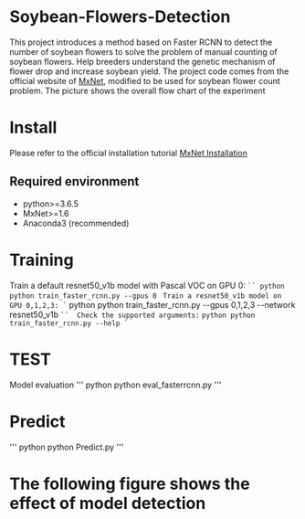 # Soybean-Flowers-Detection
This project introduces a method based on Faster RCNN to detect the number of soybean flowers to solve the problem of manual counting of soybean flowers. Help breeders understand the genetic mechanism of flower drop and increase soybean yield. The project code comes from the official website of [MxNet](https://cv.gluon.ai/build/examples_detection/train_faster_rcnn_voc.html#sphx-glr-build-examples-detection-train-faster-rcnn-voc-py), modified to be used for soybean flower count problem. The picture shows the overall flow chart of the experiment
# Install
Please refer to the official installation tutorial [MxNet Installation](https://cv.gluon.ai/install/install-more.html#)
## Required environment
* python>=3.6.5
* MxNet>=1.6
* Anaconda3 (recommended)
# Training
Train a default resnet50_v1b model with Pascal VOC on GPU 0:
` `` python
python train_faster_rcnn.py --gpus 0
` `` 
Train a resnet50_v1b model on GPU 0,1,2,3:
` `` python
python train_faster_rcnn.py --gpus 0,1,2,3 --network resnet50_v1b
` `` 
Check the supported arguments:
` `` python
python train_faster_rcnn.py --help
` `` 
# TEST
Model evaluation
''' python
python eval_fasterrcnn.py 
'''
# Predict 
''' python
python Predict.py
'''
# The following figure shows the effect of model detection
